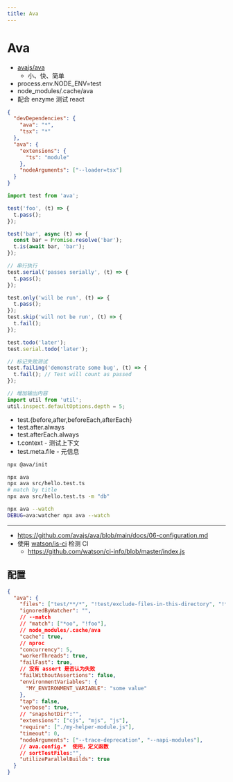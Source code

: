 ```yaml
---
title: Ava
---
```


# Ava

- [avajs/ava](https://github.com/avajs/ava)
  - 小、快、简单
- process.env.NODE_ENV=test
- node_modules/.cache/ava
- 配合 enzyme 测试 react

```json title="packages.json"
{
  "devDependencies": {
    "ava": "*",
    "tsx": "*"
  },
  "ava": {
    "extensions": {
      "ts": "module"
    },
    "nodeArguments": ["--loader=tsx"]
  }
}
```

```ts
import test from 'ava';

test('foo', (t) => {
  t.pass();
});

test('bar', async (t) => {
  const bar = Promise.resolve('bar');
  t.is(await bar, 'bar');
});

// 串行执行
test.serial('passes serially', (t) => {
  t.pass();
});

test.only('will be run', (t) => {
  t.pass();
});
test.skip('will not be run', (t) => {
  t.fail();
});

test.todo('later');
test.serial.todo('later');

// 标记失败测试
test.failing('demonstrate some bug', (t) => {
  t.fail(); // Test will count as passed
});

// 增加输出内容
import util from 'util';
util.inspect.defaultOptions.depth = 5;
```

- test.{before,after,beforeEach,afterEach}
- test.after.always
- test.afterEach.always
- t.context - 测试上下文
- test.meta.file - 元信息

```bash
npx @ava/init

npx ava
npx ava src/hello.test.ts
# match by title
npx ava src/hello.test.ts -m "db"

npx ava --watch
DEBUG=ava:watcher npx ava --watch
```

---

- https://github.com/avajs/ava/blob/main/docs/06-configuration.md
- 使用 [watson/is-ci](https://github.com/watson/is-ci) 检测 CI
  - https://github.com/watson/ci-info/blob/master/index.js

## 配置

```json
{
  "ava": {
    "files": ["test/**/*", "!test/exclude-files-in-this-directory", "!**/exclude-files-with-this-name.*"],
    "ignoredByWatcher": "",
    // --match
    // "match": ["*oo", "!foo"],
    // node_modules/.cache/ava
    "cache": true,
    // nproc
    "concurrency": 5,
    "workerThreads": true,
    "failFast": true,
    // 没有 assert 是否认为失败
    "failWithoutAssertions": false,
    "environmentVariables": {
      "MY_ENVIRONMENT_VARIABLE": "some value"
    },
    "tap": false,
    "verbose": true,
    // "snapshotDir":"",
    "extensions": ["cjs", "mjs", "js"],
    "require": ["./my-helper-module.js"],
    "timeout": 0,
    "nodeArguments": ["--trace-deprecation", "--napi-modules"],
    // ava.config.*  使用，定义函数
    // sortTestFiles:"",
    "utilizeParallelBuilds": true
  }
}
```
